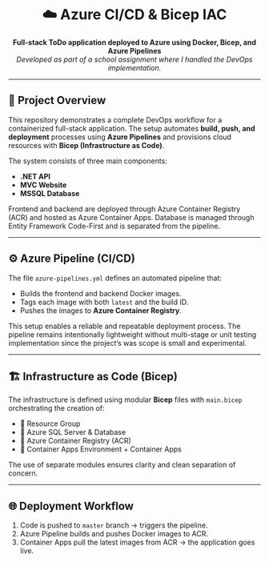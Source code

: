 <h1 align="center">☁️ Azure CI/CD & Bicep IAC</h1>

<p align="center">
  <strong>Full-stack ToDo application deployed to Azure using Docker, Bicep, and Azure Pipelines</strong><br>
  <em>Developed as part of a school assignment where I handled the DevOps implementation.</em>
</p>

---

<h2>📘 Project Overview</h2>

<p>
This repository demonstrates a complete DevOps workflow for a containerized full-stack application.
The setup automates <strong>build, push, and deployment</strong> processes using <strong>Azure Pipelines</strong> and provisions cloud resources with <strong>Bicep (Infrastructure as Code)</strong>.
</p>

<p>
The system consists of three main components:
<ul>
  <li><strong>.NET API</strong></li>
  <li><strong>MVC Website</strong></li>
  <li><strong>MSSQL Database</strong></li>
</ul>
Frontend and backend are deployed through Azure Container Registry (ACR) and hosted as Azure Container Apps.
Database is managed through Entity Framework Code-First and is separated from the pipeline.
</p>

---

<h2>⚙️ Azure Pipeline (CI/CD)</h2>

<p>
The file <code>azure-pipelines.yml</code> defines an automated pipeline that:
</p>

<ul>
  <li>Builds the frontend and backend Docker images.</li>
  <li>Tags each image with both <code>latest</code> and the build ID.</li>
  <li>Pushes the images to <strong>Azure Container Registry</strong>.</li>
</ul>

<p>
This setup enables a reliable and repeatable deployment process. The pipeline remains intentionally lightweight without multi-stage or unit testing implementation since the project’s was scope is small and experimental.
</p>

---

<h2>🏗️ Infrastructure as Code (Bicep)</h2>

<p>
The infrastructure is defined using modular <strong>Bicep</strong> files with <code>main.bicep</code> orchestrating the creation of:
</p>

<ul>
  <li>🧱 Resource Group</li>
  <li>💾 Azure SQL Server & Database</li>
  <li>🐋 Azure Container Registry (ACR)</li>
  <li>🚀 Container Apps Environment + Container Apps</li>
</ul>

<p>
The use of separate modules ensures clarity and clean separation of concern.
</p>

---

<h2>🌐 Deployment Workflow</h2>

<ol>
  <li>Code is pushed to <code>master</code> branch → triggers the pipeline.</li>
  <li>Azure Pipeline builds and pushes Docker images to ACR.</li>
  <li>Container Apps pull the latest images from ACR → the application goes live.</li>
</ol>